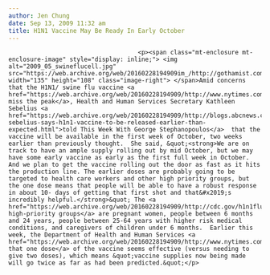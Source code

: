 ```yaml
---
author: Jen Chung
date: Sep 13, 2009 11:32 am
title: H1N1 Vaccine May Be Ready In Early October
---
```


	
										<p><span class="mt-enclosure mt-enclosure-image" style="display: inline;"> <img alt="2009_05_swineflucell.jpg" src="https://web.archive.org/web/20160228194909im_/http://gothamist.com/attachments/jen/2009_05_swineflucell.jpg" width="135" height="108" class="image-right"> </span>Amid concerns that the H1N1/ swine flu vaccine <a href="https://web.archive.org/web/20160228194909/http://www.nytimes.com/2009/09/12/us/12flu.html">might miss the peak</a>, Health and Human Services Secretary Kathleen Sebelius <a href="https://web.archive.org/web/20160228194909/http://blogs.abcnews.com/george/2009/09/exclusive-sebelius-says-h1n1-vaccine-to-be-released-earlier-than-expected.html">told This Week With George Stephanopoulos</a>  that the vaccine will be available in the first week of October, two weeks earlier than previously thought.  She said, &quot;<strong>We are on track to have an ample supply rolling out by mid October, but we may have some early vaccine as early as the first full week in October. And we plan to get the vaccine rolling out the door as fast as it hits the production line. The earlier doses are probably going to be targeted to health care workers and other high priority groups, but the one dose means that people will be able to have a robust response in about 10- days of getting that first shot and that&#x2019;s incredibly helpful.</strong>&quot; The <a href="https://web.archive.org/web/20160228194909/http://cdc.gov/h1n1flu/vaccination/acip.htm">other high-priority groups</a> are pregnant women, people between 6 months and 24 years, people between 25-64 years with higher risk medical conditions, and caregivers of children under 6 months.  Earlier this week, the Department of Health and Human Services <a href="https://web.archive.org/web/20160228194909/http://www.nytimes.com/2009/09/11/health/11vaccine.html">found that one dose</a> of the vaccine seems effective (versus needing to give two doses), which means &quot;vaccine supplies now being made will go twice as far as had been predicted.&quot;</p>					
										
									
				